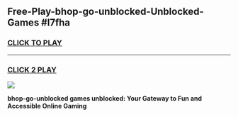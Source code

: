 
## Free-Play-bhop-go-unblocked-Unblocked-Games #l7fha
<h3>
<a href="https://news.freeplayer.one?title=bhop-go-unblocked&ref=8M">CLICK TO PLAY</a></h3>
<hr>

<h3>
<a href="https://news.freeplayer.one?title=bhop-go-unblocked&ref=8M">CLICK 2 PLAY</a>
  
</h3>

<a href="https://news.freeplayer.one?title=bhop-go-unblocked&ref=8M"><img src="https://clearcache.store/games.png"></a>


**bhop-go-unblocked games unblocked: Your Gateway to Fun and Accessible Online Gaming**
